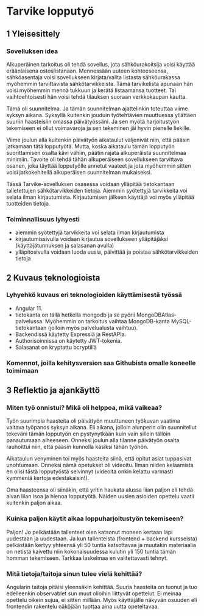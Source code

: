 # Tarvike lopputyö

## 1 Yleisesittely

### Sovelluksen idea

Alkuperäinen tarkoitus oli tehdä sovellus, jota sähköurakoitsija voisi käyttää eräänlaisena ostoslistanaan.
Mennessään uuteen kohteeseensa, sähköasentaja voisi sovellukseen kirjata/valita listasta sähköurakassa myöhemmin tarvittavista sähkötarvikkeista.
Tämä tarvikelista apunaan hän voisi myöhemmin mennä tukkuun ja kerätä listaamansa tuotteet. Tai vaihtoehtoisesti hän voisi tehdä tilauksen suoraan verkkokaupan kautta.

Tämä oli suunnitelma. Ja tämän suunnitelman ajattelinkin toteuttaa viime syksyn aikana. Syksyllä kuitenkin jouduin työtehtävien muuttuessa yllättäen suuriin haasteisiin omassa päivätyössäni. Ja sen myötä harjoitustyön tekemiseen ei ollut voimavaroja ja sen tekeminen jäi hyvin pienelle liekille.

Viime joulun alla kuitenkin päivätyön aikataulut väljenivät niin, että pääsin jatkamaan tätä lopputyötä. Mutta, koska aikataulu tämän lopputyön suorittamisen osalta kävi vähiin, päätin rajata alkuperäistä suunnitelmaa minimiin. Tavoite oli tehdä tähän alkuperäiseen sovellukseen tarvittava osanen, joka täyttää lopputyölle annetut vaateet ja jota myöhemmin sitten voisi jatkokehitellä alkuperäisen suunnitelman mukaiseksi.

Tässä Tarvike-sovelluksen osasessa voidaan ylläpitää tietokantaan talletettujen sähkötarvikkeiden tietoja.
Aiemmin syötettyjä tarvikkeita voi selata ilman kirjautumista.
Kirjautumisen jälkeen käyttäjä voi myös ylläpitää tuotteiden tietoja.

### Toiminnallisuus lyhyesti

- aiemmin syötettyjä tarvikkeita voi selata ilman kirjautumista
- kirjautumissivulla voidaan kirjautua sovellukseen ylläpitäjäksi (käyttäjätunnuksen ja salasanan avulla)
- ylläpitosivulla voidaan luoda uusia, päivittää ja poistaa sähkötarvikkeiden tietoja

## 2 Kuvaus teknologioista

### Lyhyehkö kuvaus eri teknologioiden käyttämisestä työssä

- Angular 11.
- tietokanta on tällä hetkellä mongodb ja se pyörii MongoDBAtlas-palvelussa. Myöhemmin on tarkoitus vaihtaa MongoDB-kanta MySQL-tietokantaan (jolloin myös palvelualusta vaihtuu).
- Backendissä käytetty Expressiä ja RestAPIa.
- Authorisoinnissa on käytetty JWT-tokenia.
- Salasanat on kryptattu bcryptillä

### Komennot, joilla kehitysversion saa Githubista omalle koneelle toimimaan

## 3 Reflektio ja ajankäyttö

### Miten työ onnistui? Mikä oli helppoa, mikä vaikeaa?

Työn suurimpia haasteita oli päivätyön muuttuneen työkuvan vaatima valtava työpanos syksyn aikana. Eli aikana, jolloin alunperin olin suunnitellut tekeväni tämän lopputyön en pystynytkään kuin vain silloin tällöin panautumaan aiheeseen. Onneksi joulun alla tilanne päivätyön osalta rauhoittui niin, että pääsin kunnolla käsiksi tähän työhön.

Aikataulun venyminen toi myös haasteita siinä, että opitut asiat tuppasivat unohtumaan. Onneksi nämä opetukset oli videoitu. Ilman niiden kelaamista en olisi tästä lopputyöstä selvinnyt (videoita onkin kelattu varmasti kymmeniä kertoja edestakaisin!).

Oma haasteensa oli siinäkin, että yritin haukata alussa liian paljon eli tehdä aivan liian isoa ja hienoa lopputyötä. Näiden uusien asioiden opettelu vaatii kuitenkin paljon aikaa.

### Kuinka paljon käytit aikaa loppuharjoitustyön tekemiseen?

Paljon! Jo pelkästään tallenteet olen katsonut moneen kertaan läpi uudestaan ja uudestaan. Ja kun tallenteista (frontend + backend kursseista) pelkästään kertyy yhteensä yli 50 tuntia katsottavaa ja muutakin materiaalia on netistä kaivettu niin kokonaisuudessa kulutin yli 150 tuntia tämän homman tekemiseen. Tarkkaa laskelmaa en valitettavasti tehnyt.

### Mitä tietoja/taitoja sinun tulee vielä kehittää?

Angularin taitoja pitäisi yleensäkin kehittää. Suuria haasteita on tuonut ja tuo edelleenkin observablet sun muut olioihin liittyvät opettelut. Ei meinaa opettelu oikein sujua, ei sitten millään.
Myös käyttäjälle näkyvän osuuden eli frontendin rakentelu näköjään tuottaa aina uutta opeteltavaa.
